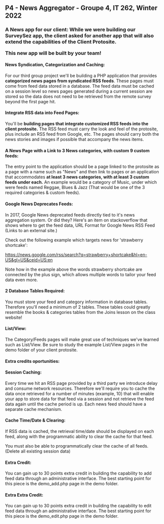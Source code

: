 <h2> P4 - News Aggregator - Groupe 4, IT 262, Winter 2022</h2>

<h3> A News app for our client: While we were building our SurveySez app, the client asked for another app that will also extend the capabilities of the Client Protosite.

This new app will be built by your team! </h3>


<h4>News Syndication, Categorization and Caching:</h4> For our third group project we'll be  building a PHP application that provides <b>categorized news pages from syndicated RSS feeds</b>. These pages must come from feed data stored in a database.  The feed data must be cached on a session level so news pages generated during a current session are stored so the data does not need to be retrieved from the remote survey beyond the first page hit.

<h4>Integrate RSS data into Feed Pages:</h4> You'll be <b>building pages that integrate customized RSS feeds into the client protosite.</b>  The RSS feed must carry the look and feel of the protosite, plus include an RSS feed from Google, etc.  The pages should carry both the news stories and images if possible that accompany the news items. 

<h4>A News Page with a Link to 3 News categories, with custom 9 custom feeds:</h4>  The entry point to the application should be a page linked to the protosite  as a page with a name such as "News" and then link to pages or an application that accommodates <b>at least 3 news categories, with at least 3 custom feeds under each.</b>  An example would be a category of Music, under which were feeds named Reggae, Blues & Jazz  (That would be one of the 3 required categories & custom feeds).

<h4>Google News Deprecates Feeds:</h4> In 2017, Google News deprecated feeds directly tied to it's news aggregation system.  Or did they?  Here's an item on stackoverflow that shows where to get the feed data, URL Format for Google News RSS Feed (Links to an external site.)

Check out the following example which targets news for 'strawberry shortcake':

https://news.google.com/rss/search?q=strawberry+shortcake&hl=en-US&gl=US&ceid=US:en

Note how in the example above the words strawberry shortcake are connected by the plus sign, which allows multiple words to tailor your feed data even more.

<h4>2 Database Tables Required:</h4> You must store your feed and category information in database tables.  Therefore you'll need a minimum of 2 tables. These tables could greatly resemble the books & categories tables from the Joins lesson on the class website!

<h4>List/View:</h4> The Category/Feeds pages will make great use of techniques we've learned such as List/View.  Be sure to study the example List/View pages in the demo folder of your client protosite.

<h4>Extra credits oportunities:</h4> 

<h4>Session Caching:</h4> Every time we hit an RSS page provided by a third party we introduce delay and consume network resources.  Therefore we'll require you to cache the data once retrieved for a number of minutes (example, 10) that will enable your app to store data for that feed via a session and not retrieve the feed data again until the cache period is up.  Each news feed should have a separate cache mechanism. 

<h4>Cache Time/Date & Clearing:</h4> If RSS data is cached, the retrieval time/date should be displayed on each feed, along with the programmatic ability to clear the cache for that feed.

You must also be able to programmatically clear the cache of all feeds. (Delete all existing session data)  

<h4>Extra Credit:</h4> You can gain up to 30 points extra credit in building the capability to add feed data through an administrative interface.  The best starting point for this piece is the demo_add.php page in the demo folder.

<h4>Extra Extra Credit:</h4> You can gain up to 30 points extra credit in building the capability to edit feed data through an administrative interface.  The best starting point for this piece is the demo_edit.php page in the demo folder.


